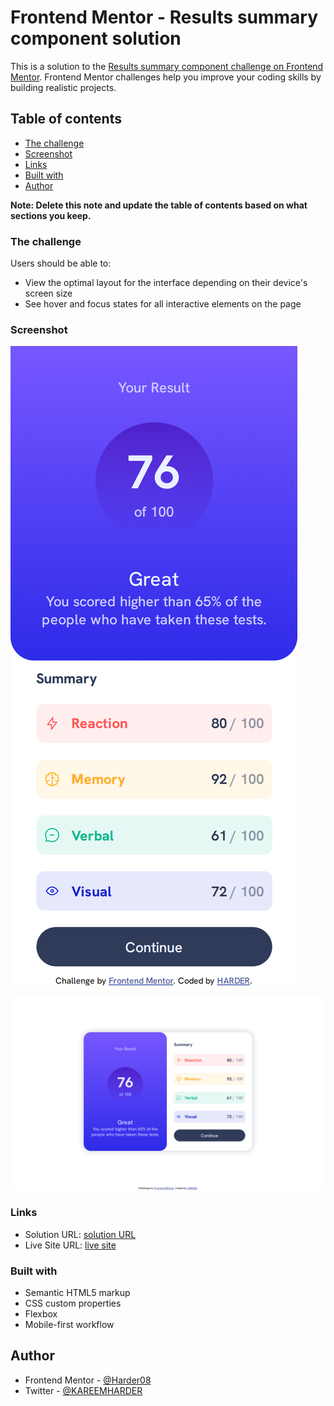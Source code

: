 # Frontend Mentor - Results summary component solution

This is a solution to the [Results summary component challenge on Frontend Mentor](https://www.frontendmentor.io/challenges/results-summary-component-CE_K6s0maV). Frontend Mentor challenges help you improve your coding skills by building realistic projects. 

## Table of contents
  - [The challenge](#the-challenge)
  - [Screenshot](#screenshot)
  - [Links](#links)
  - [Built with](#built-with)
  - [Author](#author)

**Note: Delete this note and update the table of contents based on what sections you keep.**

### The challenge

Users should be able to:

- View the optimal layout for the interface depending on their device's screen size
- See hover and focus states for all interactive elements on the page

### Screenshot

![screenshot from mobile](/media/127.0.0.1_5500_.png)

![screenshot from desktop](/media/127.0.0.1_5500_%20(1).png)


### Links

- Solution URL: [solution URL](https://your-solution-url.com)
- Live Site URL: [live site](https://results-summary-component-rose-nu.vercel.app/)


### Built with

- Semantic HTML5 markup
- CSS custom properties
- Flexbox
- Mobile-first workflow


## Author

- Frontend Mentor - [@Harder08](https://www.frontendmentor.io/profile/Harder08)
- Twitter - [@KAREEMHARDER](https://www.twitter.com/KAREEMHARDER)
